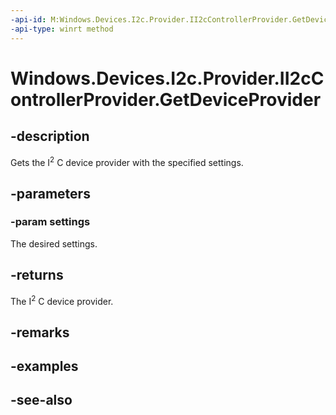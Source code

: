 ```yaml
---
-api-id: M:Windows.Devices.I2c.Provider.II2cControllerProvider.GetDeviceProvider(Windows.Devices.I2c.Provider.ProviderI2cConnectionSettings)
-api-type: winrt method
---
```


<!-- Method syntax
public Windows.Devices.I2c.Provider.II2cDeviceProvider GetDeviceProvider(Windows.Devices.I2c.Provider.ProviderI2cConnectionSettings settings)
-->

# Windows.Devices.I2c.Provider.II2cControllerProvider.GetDeviceProvider

## -description
Gets the I<sup>2</sup> C device provider with the specified settings.

## -parameters
### -param settings
The desired settings.

## -returns
The I<sup>2</sup> C device provider.

## -remarks

## -examples

## -see-also
